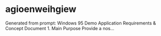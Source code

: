 # agioenweihgiew
Generated from prompt: Windows 95 Demo Application  Requirements &amp; Concept Document 1. Main Purpose  Provide a nos...

